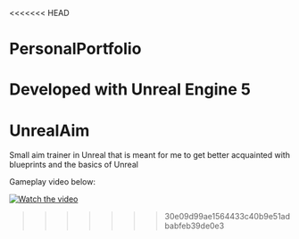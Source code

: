 <<<<<<< HEAD
# PersonalPortfolio

Developed with Unreal Engine 5
=======
# UnrealAim
Small aim trainer in Unreal that is meant for me to get better acquainted with blueprints and the basics of Unreal

Gameplay video below:

[![Watch the video](https://img.youtube.com/vi/Z3b6qTKjGBQ/maxresdefault.jpg)](https://youtu.be/Z3b6qTKjGBQ)
>>>>>>> 30e09d99ae1564433c40b9e51adbabfeb39de0e3
